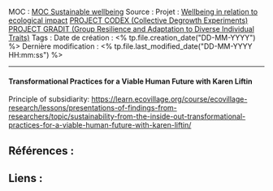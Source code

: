 MOC		: [MOC Sustainable wellbeing](MOC%20Sustainable%20wellbeing.md)
Source	: 
Projet	: [Wellbeing in relation to ecological impact](Projects/Ecovillage%20research/Wellbeing%20in%20relation%20to%20ecological%20impact.md) [PROJECT CODEX (Collective Degrowth Experiments)](Projects/Ecovillage%20research/PROJECT%20CODEX%20(Collective%20Degrowth%20Experiments).md) [PROJECT GRADIT (Group Resilience and Adaptation to Diverse Individual Traits)](PROJECT%20GRADIT%20(Group%20Resilience%20and%20Adaptation%20to%20Diverse%20Individual%20Traits).md)
Tags	:
Date de création : <% tp.file.creation_date("DD-MM-YYYY") %>
Dernière modification : <% tp.file.last_modified_date("DD-MM-YYYY HH:mm:ss") %>

---
#### Transformational Practices for a Viable Human Future with Karen Liftin
Principle of subsidiarity: https://learn.ecovillage.org/course/ecovillage-research/lessons/presentations-of-findings-from-researchers/topic/sustainability-from-the-inside-out-transformational-practices-for-a-viable-human-future-with-karen-liftin/




## Références : 



## Liens :